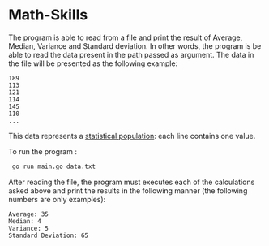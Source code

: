 # Math-Skills
The program is able to read from a file and print the result of Average, Median, Variance and Standard deviation. In other words, the program is be able to read the data present in the path passed as argument. The data in the file will be presented as the following example:

```console
189
113
121
114
145
110
...

```

This data represents a [statistical population](https://en.wikipedia.org/wiki/Statistical_population): each line contains one value.

To run the program :

```sh
 go run main.go data.txt

```

After reading the file, the program must executes each of the calculations asked above and print the results in the following manner (the following numbers are only examples):

```console
Average: 35
Median: 4
Variance: 5
Standard Deviation: 65

```